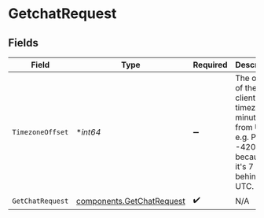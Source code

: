 # GetchatRequest


## Fields

| Field                                                                                                      | Type                                                                                                       | Required                                                                                                   | Description                                                                                                |
| ---------------------------------------------------------------------------------------------------------- | ---------------------------------------------------------------------------------------------------------- | ---------------------------------------------------------------------------------------------------------- | ---------------------------------------------------------------------------------------------------------- |
| `TimezoneOffset`                                                                                           | **int64*                                                                                                   | :heavy_minus_sign:                                                                                         | The offset of the client's timezone in minutes from UTC. e.g. PDT is -420 because it's 7 hours behind UTC. |
| `GetChatRequest`                                                                                           | [components.GetChatRequest](../../models/components/getchatrequest.md)                                     | :heavy_check_mark:                                                                                         | N/A                                                                                                        |